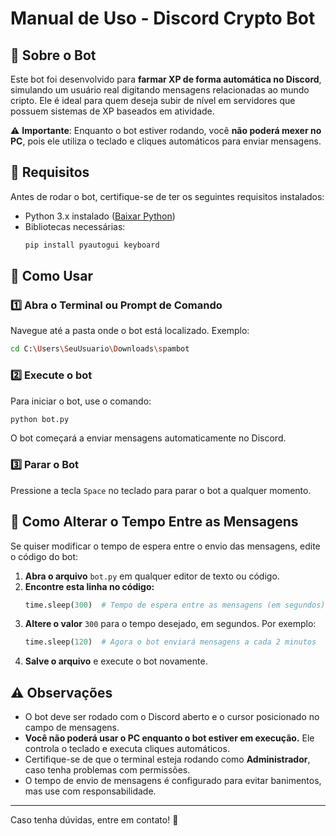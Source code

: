 # Manual de Uso - Discord Crypto Bot

## 📌 Sobre o Bot
Este bot foi desenvolvido para **farmar XP de forma automática no Discord**, simulando um usuário real digitando mensagens relacionadas ao mundo cripto. Ele é ideal para quem deseja subir de nível em servidores que possuem sistemas de XP baseados em atividade.

⚠️ **Importante**: Enquanto o bot estiver rodando, você **não poderá mexer no PC**, pois ele utiliza o teclado e cliques automáticos para enviar mensagens.

## 📌 Requisitos
Antes de rodar o bot, certifique-se de ter os seguintes requisitos instalados:

- Python 3.x instalado ([Baixar Python](https://www.python.org/downloads/))
- Bibliotecas necessárias:
  ```sh
  pip install pyautogui keyboard
  ```

## 🚀 Como Usar

### 1️⃣ **Abra o Terminal ou Prompt de Comando**
Navegue até a pasta onde o bot está localizado. Exemplo:
```sh
cd C:\Users\SeuUsuario\Downloads\spambot
```

### 2️⃣ **Execute o bot**
Para iniciar o bot, use o comando:
```sh
python bot.py
```

O bot começará a enviar mensagens automaticamente no Discord.

### 3️⃣ **Parar o Bot**
Pressione a tecla `Space` no teclado para parar o bot a qualquer momento.

## 🔧 Como Alterar o Tempo Entre as Mensagens
Se quiser modificar o tempo de espera entre o envio das mensagens, edite o código do bot:

1. **Abra o arquivo** `bot.py` em qualquer editor de texto ou código.
2. **Encontre esta linha no código:**
   ```python
   time.sleep(300)  # Tempo de espera entre as mensagens (em segundos)
   ```
3. **Altere o valor** `300` para o tempo desejado, em segundos. Por exemplo:
   ```python
   time.sleep(120)  # Agora o bot enviará mensagens a cada 2 minutos
   ```
4. **Salve o arquivo** e execute o bot novamente.

## ⚠️ Observações
- O bot deve ser rodado com o Discord aberto e o cursor posicionado no campo de mensagens.
- **Você não poderá usar o PC enquanto o bot estiver em execução.** Ele controla o teclado e executa cliques automáticos.
- Certifique-se de que o terminal esteja rodando como **Administrador**, caso tenha problemas com permissões.
- O tempo de envio de mensagens é configurado para evitar banimentos, mas use com responsabilidade.

---

Caso tenha dúvidas, entre em contato! 🚀

